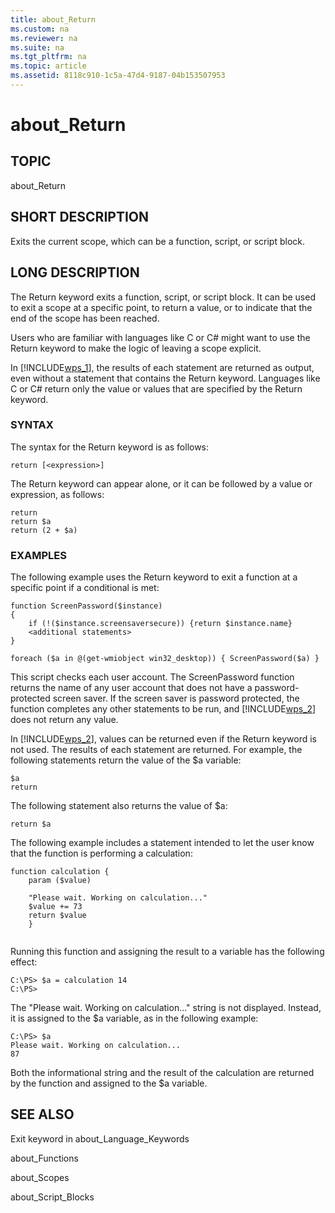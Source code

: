 ```yaml
---
title: about_Return
ms.custom: na
ms.reviewer: na
ms.suite: na
ms.tgt_pltfrm: na
ms.topic: article
ms.assetid: 8118c910-1c5a-47d4-9187-04b153507953
---
```

# about_Return
## TOPIC  
 about\_Return  
  
## SHORT DESCRIPTION  
 Exits the current scope, which can be a function, script, or script block.  
  
## LONG DESCRIPTION  
 The Return keyword exits a function, script, or script block. It can be used to exit a scope at a specific point, to return a value, or to indicate that the end of the scope has been reached.  
  
 Users who are familiar with languages like C or C\# might want to use the Return keyword to make the logic of leaving a scope explicit.  
  
 In [!INCLUDE[wps_1](../Token/wps_1_md.md)], the results of each statement are returned as output, even without a statement that contains the Return keyword. Languages like C or C\# return only the value or values that are specified by the Return keyword.  
  
### SYNTAX  
 The syntax for the Return keyword is as follows:  
  
```  
return [<expression>]  
```  
  
 The Return keyword can appear alone, or it can be followed by a value or expression, as follows:  
  
```  
return  
return $a  
return (2 + $a)  
```  
  
### EXAMPLES  
 The following example uses the Return keyword to exit a function at a specific point if a conditional is met:  
  
```  
function ScreenPassword($instance)  
{  
    if (!($instance.screensaversecure)) {return $instance.name}   
    <additional statements>  
}  
  
foreach ($a in @(get-wmiobject win32_desktop)) { ScreenPassword($a) }  
```  
  
 This script checks each user account. The ScreenPassword function returns the name of any user account that does not have a password\-protected screen saver. If the screen saver is password protected, the function completes any other statements to be run, and [!INCLUDE[wps_2](../Token/wps_2_md.md)] does not return any value.  
  
 In [!INCLUDE[wps_2](../Token/wps_2_md.md)], values can be returned even if the Return keyword is not used. The results of each statement are returned. For example, the following statements return the value of the $a variable:  
  
```  
$a  
return  
```  
  
 The following statement also returns the value of $a:  
  
```  
return $a  
```  
  
 The following example includes a statement intended to let the user know that the function is performing a calculation:  
  
```  
function calculation {  
    param ($value)  
  
    "Please wait. Working on calculation..."  
    $value += 73  
    return $value  
    }  
  
```  
  
 Running this function and assigning the result to a variable has the following effect:  
  
```  
C:\PS> $a = calculation 14  
C:\PS>  
```  
  
 The "Please wait. Working on calculation..." string is not displayed. Instead, it is assigned to the $a variable, as in the following example:  
  
```  
C:\PS> $a  
Please wait. Working on calculation...  
87  
```  
  
 Both the informational string and the result of the calculation are returned by the function and assigned to the $a variable.  
  
## SEE ALSO  
 Exit keyword in about\_Language\_Keywords  
  
 about\_Functions  
  
 about\_Scopes  
  
 about\_Script\_Blocks